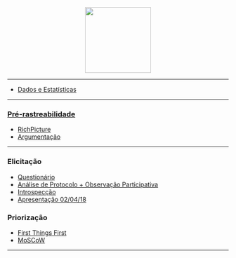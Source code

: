 <img style="display: block; margin: 0 auto;" src="http://www.freelogovectors.net/wp-content/uploads/2016/12/twitch-logo1.png" width=150px>

***


* [Dados e Estatísticas](Dados-e-Estatísticas)

***

### [Pré-rastreabilidade](Pre-rastreabilidade)
* [RichPicture](RichPicture)
* [Argumentação](Argumentação)

***

### Elicitação
* [Questionário](Questionario)
* [Análise de Protocolo + Observação Participativa](https://github.com/gabrielziegler3/Requisitos-2018-1/wiki/H%C3%ADbrido-(An%C3%A1lise-de-Protocolo--&-Observa%C3%A7%C3%A3o-Participativa))
* [Introspecção](Introspeccao)
* [Apresentação 02/04/18](https://github.com/gabrielziegler3/Requisitos-2018-1/wiki/Apresenta%C3%A7%C3%A3o-02-04-2018)

### Priorização
* [First Things First](https://github.com/gabrielziegler3/Requisitos-2018-1/wiki/First-Things-First)
* [MoSCoW](https://github.com/gabrielziegler3/Requisitos-2018-1/wiki/MoSCoW)

***
